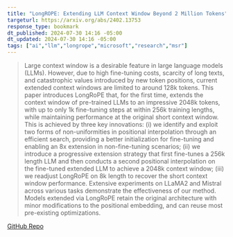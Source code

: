 ```yaml
---
title: "LongROPE: Extending LLM Context Window Beyond 2 Million Tokens"
targeturl: https://arxiv.org/abs/2402.13753
response_type: bookmark
dt_published: 2024-07-30 14:16 -05:00
dt_updated: 2024-07-30 14:16 -05:00
tags: ["ai","llm","longrope","microsoft","research","msr"]
---
```


> Large context window is a desirable feature in large language models (LLMs). However, due to high fine-tuning costs, scarcity of long texts, and catastrophic values introduced by new token positions, current extended context windows are limited to around 128k tokens. This paper introduces LongRoPE that, for the first time, extends the context window of pre-trained LLMs to an impressive 2048k tokens, with up to only 1k fine-tuning steps at within 256k training lengths, while maintaining performance at the original short context window. This is achieved by three key innovations: (i) we identify and exploit two forms of non-uniformities in positional interpolation through an efficient search, providing a better initialization for fine-tuning and enabling an 8x extension in non-fine-tuning scenarios; (ii) we introduce a progressive extension strategy that first fine-tunes a 256k length LLM and then conducts a second positional interpolation on the fine-tuned extended LLM to achieve a 2048k context window; (iii) we readjust LongRoPE on 8k length to recover the short context window performance. Extensive experiments on LLaMA2 and Mistral across various tasks demonstrate the effectiveness of our method. Models extended via LongRoPE retain the original architecture with minor modifications to the positional embedding, and can reuse most pre-existing optimizations. 

[GitHub Repo](https://github.com/jshuadvd/LongRoPE)
